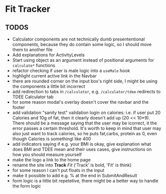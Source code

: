 # Fit Tracker

## TODOS

- Calculator components are not technically dumb presententional components, because they do contain some logic, so I should move them to another file
- Add explanations for ActivityLevels
- Start using object as an argument instead of positional arguments for `calculate*` functions
- refactor checking if user is male logic into a `useMale` hook
- highlight current active link in the Navbar
- there are rounded corner on the input box's right side, I might be using the components a little bit incorrect
- add redirection to tabs in `/calculator`, e.g. `/calculator/tdee` redirects to TDEE Calculator tab
- for some reason modal's overlay doesn't cover the navbar and the footer
- add validation "sanity test" validation login on calories: i.e. if user put 20 Calories and 10g of fat, then it clearly doesn't add up (20 << 10*9). There should be a message saying that the user may be icorrect, it the error passes a certain threshold. It's worth to keep in mind that user may also just want to track calories, so he puts fat,carbs, protein as 0, even though Calories is somethingl like 400
- add indicators saying if e.g. your BMI is okay, give explanation what does BMI and TDEE mean and their uses cases, give instructions on how you should measure yourself
- make the logo a link to the home page
- rename the site into **Track** *Fit* ('Track' is bold, 'Fit' is think)
- for some reason I can't put floats in the input
- make it possible to add e.g. % at the end in SubmitAndResult
- form logic is a little bit repetetive, there might be a better way to handle the form logic